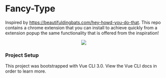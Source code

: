 # Fancy-Type

Inspired by https://beautifuldingbats.com/hey-howd-you-do-that. This repo contains a chrome extension that you can install to achieve quickly from a extension popup the same functionality that is offered from the inspiration!

<p align="center">
  <img src="https://user-images.githubusercontent.com/13089743/50198292-96732780-0310-11e9-87f6-2de9284b015a.png" />
</p>

### Project Setup

This project was bootstrapped with Vue CLI 3.0. View the Vue CLI docs in order to learn more.
